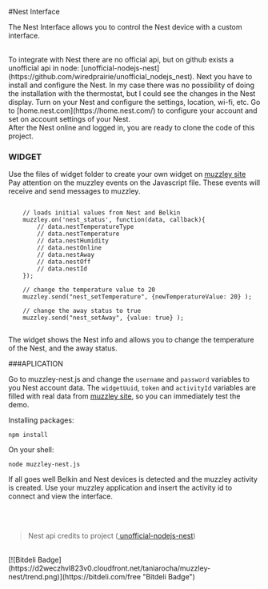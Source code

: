 #Nest Interface

The Nest Interface allows you to control the Nest device with a custom interface.

<br>
To integrate with Nest there are no official api, but on github exists a unofficial api in node: [unofficial-nodejs-nest](https://github.com/wiredprairie/unofficial_nodejs_nest). 
Next you have to install and configure the Nest. In my case there was no possibility of doing the installation with the thermostat, but I could see the changes in the Nest display. Turn on your Nest and configure the settings, location, wi-fi, etc. Go to [home.nest.com](https://home.nest.com/) to configure your account and set on account settings of your Nest.
<br>After the Nest online and logged in, you are ready to clone the code of this project. 

### WIDGET 

Use the files of widget folder to create your own widget on [muzzley site](http://www.muzzley.com/)
<br>Pay attention on the muzzley events on the Javascript file. These events will receive and send messages to muzzley.


<pre><code>
	// loads initial values from Nest and Belkin
	muzzley.on('nest_status', function(data, callback){
		// data.nestTemperatureType	
		// data.nestTemperature
		// data.nestHumidity	
		// data.nestOnline	
		// data.nestAway	
		// data.nestOff	
		// data.nestId	
	});
	
	// change the temperature value to 20
	muzzley.send("nest_setTemperature", {newTemperatureValue: 20} );
	
	// change the away status to true
	muzzley.send("nest_setAway", {value: true} );

</code></pre>

The widget shows the Nest info and allows you to change the temperature of the Nest, and the away status.


###APLICATION

Go to muzzley-nest.js and change the `username` and `password` variables to you Nest account data.
The `widgetUuid`, `token` and `activityId` variables are filled with real data from [muzzley site](http://www.muzzley.com/), so you can immediately test the demo.

Installing packages:

<pre><code>npm install</code></pre>

On your shell:

<pre><code>node muzzley-nest.js</code></pre>
 


If all goes well Belkin and Nest devices is detected and the muzzley activity is created. 
Use your muzzley application and insert the activity id to connect and view the interface.

<br><br>


> Nest api credits to project ([ unofficial-nodejs-nest](https://github.com/wiredprairie/unofficial_nodejs_nest))


<br>
[![Bitdeli Badge](https://d2weczhvl823v0.cloudfront.net/taniarocha/muzzley-nest/trend.png)](https://bitdeli.com/free "Bitdeli Badge")

